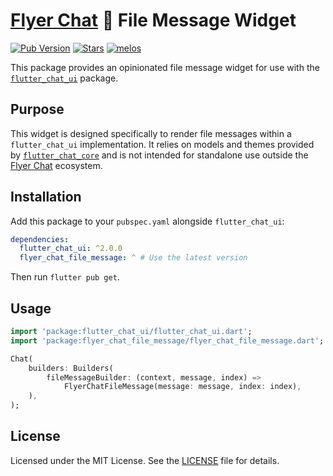 # [Flyer Chat](https://flyer.chat) 💬 File Message Widget 

[![Pub Version](https://img.shields.io/pub/v/flyer_chat_file_message?logo=flutter&color=orange)](https://pub.dev/packages/flyer_chat_file_message) [![Stars](https://img.shields.io/github/stars/flyerhq/flutter_chat_ui?style=flat&color=orange&logo=github)](https://github.com/flyerhq/flutter_chat_ui/stargazers) [![melos](https://img.shields.io/badge/maintained%20with-melos-ffffff.svg?color=orange)](https://github.com/invertase/melos)

This package provides an opinionated file message widget for use with the [`flutter_chat_ui`](https://github.com/flyerhq/flutter_chat_ui/tree/main/packages/flutter_chat_ui) package.

## Purpose

This widget is designed specifically to render file messages within a `flutter_chat_ui` implementation. It relies on models and themes provided by [`flutter_chat_core`](https://github.com/flyerhq/flutter_chat_ui/tree/main/packages/flutter_chat_core) and is not intended for standalone use outside the [Flyer Chat](https://flyer.chat) ecosystem.

## Installation

Add this package to your `pubspec.yaml` alongside `flutter_chat_ui`:

```yaml
dependencies:
  flutter_chat_ui: ^2.0.0
  flyer_chat_file_message: ^ # Use the latest version
```

Then run `flutter pub get`.

## Usage

```dart
import 'package:flutter_chat_ui/flutter_chat_ui.dart';
import 'package:flyer_chat_file_message/flyer_chat_file_message.dart';

Chat(
    builders: Builders(
        fileMessageBuilder: (context, message, index) =>
            FlyerChatFileMessage(message: message, index: index),
    ),
);
```

## License

Licensed under the MIT License. See the [LICENSE](https://github.com/flyerhq/flutter_chat_ui/blob/main/packages/flyer_chat_file_message/LICENSE) file for details.
